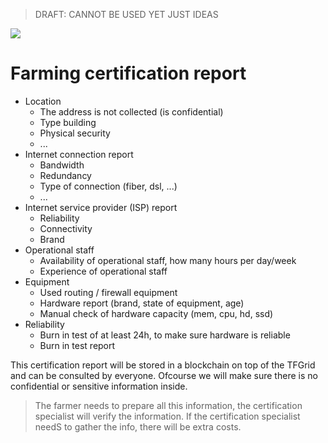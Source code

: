 > DRAFT: CANNOT BE USED YET JUST IDEAS

![](img/certification.jpg)

# Farming certification report

- Location
    - The address is not collected (is confidential)
    - Type building
    - Physical security
    - ...
- Internet connection report
    - Bandwidth
    - Redundancy
    - Type of connection (fiber, dsl, ...)
    - ...
- Internet service provider (ISP) report
    - Reliability
    - Connectivity
    - Brand
- Operational staff
    - Availability of operational staff, how many hours per day/week
    - Experience of operational staff
- Equipment
    - Used routing / firewall equipment
    - Hardware report (brand, state of equipment, age)
    - Manual check of hardware capacity (mem, cpu, hd, ssd)
- Reliability
    - Burn in test of at least 24h, to make sure hardware is reliable
    - Burn in test report

This certification report will be stored in a blockchain on top of the TFGrid and can be consulted by everyone.
Ofcourse we will make sure there is no confidential or sensitive information inside.

> The farmer needs to prepare all this information, the certification specialist will verify the information. If the certification specialist needS to gather the info, there will be extra costs.
